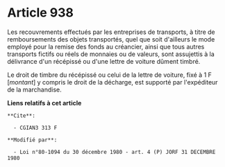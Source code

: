 # Article 938

Les recouvrements effectués par les entreprises de transports, à titre de remboursements des objets transportés, quel que
soit d'ailleurs le mode employé pour la remise des fonds au créancier, ainsi que tous autres transports fictifs ou réels de
monnaies ou de valeurs, sont assujettis à la délivrance d'un récépissé ou d'une lettre de voiture dûment timbré.

Le droit de timbre du récépissé ou celui de la lettre de voiture, fixé à 1 F [*montant*] y compris le droit de la décharge,
est supporté par l'expéditeur de la marchandise.

**Liens relatifs à cet article**

	**Cite**:

	  - CGIAN3 313 F

	**Modifié par**:

	  - Loi n°80-1094 du 30 décembre 1980 - art. 4 (P) JORF 31 DECEMBRE 1980
